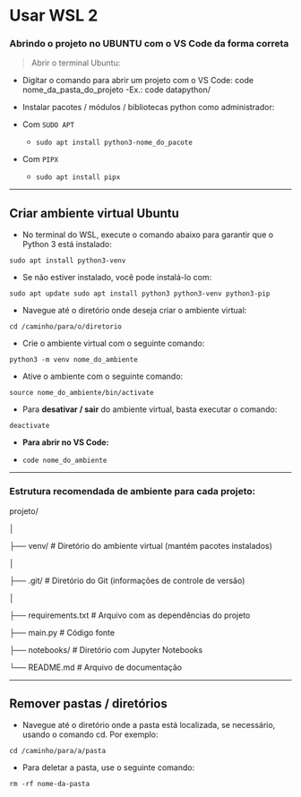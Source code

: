 # Usar WSL 2

### Abrindo o projeto no UBUNTU com o VS Code da forma correta
> Abrir o terminal Ubuntu:

- Digitar o comando para abrir um projeto com o VS Code: code nome_da_pasta_do_projeto
    -Ex.: code datapython/

- Instalar pacotes / módulos / bibliotecas python como administrador:
- Com `SUDO APT`
    - `sudo apt install python3-nome_do_pacote`
- Com `PIPX`
    - `sudo apt install pipx`

---
## Criar ambiente virtual Ubuntu
- No terminal do WSL, execute o comando abaixo para garantir que o Python 3 está instalado:

 `sudo apt install python3-venv`

- Se não estiver instalado, você pode instalá-lo com:

`
sudo apt update
sudo apt install python3 python3-venv python3-pip
`

- Navegue até o diretório onde deseja criar o ambiente virtual:

`cd /caminho/para/o/diretorio`

- Crie o ambiente virtual com o seguinte comando:

`python3 -m venv nome_do_ambiente`

- Ative o ambiente com o seguinte comando:

`source nome_do_ambiente/bin/activate`

- Para **desativar / sair** do ambiente virtual, basta executar o comando:

`deactivate`

- **Para abrir no VS Code:**

- `code nome_do_ambiente`

---
### Estrutura recomendada de ambiente para cada projeto:

projeto/

│

├── venv/               # Diretório do ambiente virtual (mantém pacotes instalados)

│

├── .git/               # Diretório do Git (informações de controle de versão)

│

├── requirements.txt    # Arquivo com as dependências do projeto

├── main.py             # Código fonte

├── notebooks/          # Diretório com Jupyter Notebooks

└── README.md           # Arquivo de documentação

---
## Remover pastas / diretórios
- Navegue até o diretório onde a pasta está localizada, se necessário, usando o comando cd. Por exemplo:

`cd /caminho/para/a/pasta`

- Para deletar a pasta, use o seguinte comando:

`rm -rf nome-da-pasta`
